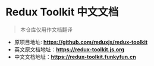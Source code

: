 # Redux Toolkit 中文文档

> 本仓库仅用作文档翻译

- 原项目地址: **https://github.com/reduxjs/redux-toolkit**
- 英文原文档地址：**https://redux-toolkit.js.org**
- 中文文档地址：**https://redux-toolkit.funkyfun.cn**

